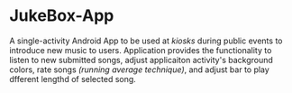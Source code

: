 # JukeBox-App

A single-activity Android App to be used at *kiosks* during public events to introduce new music to users. Application provides the functionality to listen to new submitted songs, adjust applicaiton activity's background colors, rate songs *(running average technique)*, and adjust bar to play dfferent lengthd of selected song. 
